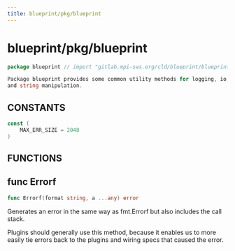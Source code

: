 ```yaml
---
title: blueprint/pkg/blueprint
---
```

# blueprint/pkg/blueprint
```go
package blueprint // import "gitlab.mpi-sws.org/cld/blueprint/blueprint/pkg/blueprint"
```
```go
Package blueprint provides some common utility methods for logging, io, errors
and string manipulation.
```
## CONSTANTS

```go
const (
	MAX_ERR_SIZE = 2048
)
```
## FUNCTIONS

## func Errorf
```go
func Errorf(format string, a ...any) error
```
Generates an error in the same way as fmt.Errorf but also includes the call
stack.

Plugins should generally use this method, because it enables us to more
easily tie errors back to the plugins and wiring specs that caused the
error.


